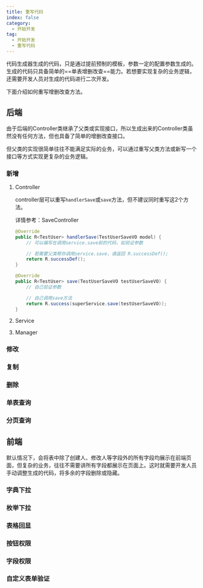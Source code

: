 ```yaml
---
title: 重写代码
index: false
category:
  - 开始开发
tag:
  - 开始开发
  - 重写代码
---
```


代码生成器生成的代码，只是通过提前预制的模板，参数一定的配置参数生成的。生成的代码只具备简单的==单表增删改查==能力。若想要实现复杂的业务逻辑，还需要开发人员对生成的代码进行二次开发。

下面介绍如何重写增删改查方法。

## 后端

由于后端的Controller类继承了父类或实现接口，所以生成出来的Controller类虽然没有任何方法，但也具备了简单的增删改查接口。

但父类的实现很简单往往不能满足实际的业务，可以通过重写父类方法或新写一个接口等方式实现更复杂的业务逻辑。

### 新增

1. Controller

   controller层可以重写`handlerSave`或`save`方法，但不建议同时重写这2个方法。

   详情参考：SaveController

   ```java
   @Override
   public R<TestUser> handlerSave(TestUserSaveVO model) {
       // 可以编写在调用service.save前的代码，如验证参数
   
       // 若需要父类帮你调用service.save，请返回 R.successDef();
       return R.successDef();
   }
   
   @Override
   public R<TestUser> save(TestUserSaveVO testUserSaveVO) {
       // 自己验证参数
   
       // 自己调用save方法
       return R.success(superService.save(testUserSaveVO));
   }
   ```

2. Service

3. Manager

### 修改

### 复制

### 删除

### 单表查询

### 分页查询



## 前端

默认情况下，会将表中除了创建人、修改人等字段外的所有字段均展示在前端页面，但复杂的业务，往往不需要讲所有字段都展示在页面上。这时就需要开发人员手动调整生成的代码，将多余的字段删除或隐藏。

### 字典下拉

### 枚举下拉

### 表格回显

### 按钮权限

### 字段权限

### 自定义表单验证